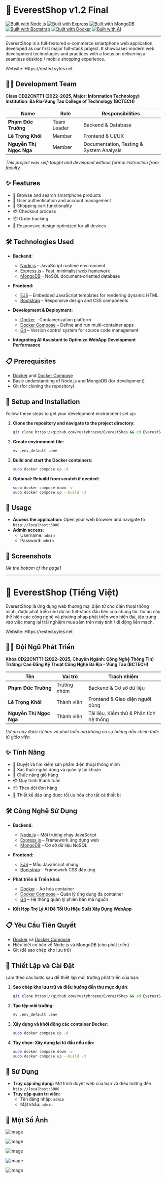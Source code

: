 # 📱 EverestShop v1.2 Final 

[![Built with Node.js](https://img.shields.io/badge/Node.js-43853D?style=for-the-badge&logo=node.js&logoColor=white)](https://nodejs.org/)
[![Built with Express](https://img.shields.io/badge/Express-000000?style=for-the-badge&logo=express&logoColor=white)](https://expressjs.com/)
[![Built with MongoDB](https://img.shields.io/badge/MongoDB-4EA94B?style=for-the-badge&logo=mongodb&logoColor=white)](https://www.mongodb.com/)
[![Built with Bootstrap](https://img.shields.io/badge/Bootstrap-563D7C?style=for-the-badge&logo=bootstrap&logoColor=white)](https://getbootstrap.com/)
[![Built with Docker](https://img.shields.io/badge/Docker-2496ED?style=for-the-badge&logo=docker&logoColor=white)](https://www.docker.com/)
[![Built with AI](https://img.shields.io/badge/Built%20with-AI%20Assistance-blueviolet?style=for-the-badge&logo=OpenAI&logoColor=white)](https://openai.com/)

---

EverestShop is a full-featured e-commerce smartphone web application, developed as our first major full-stack project. It showcases modern web development technologies and practices with a focus on delivering a seamless desktop / mobile shopping experience.

Website: Https://rested.sytes.net

## 👨‍💻 Development Team

**Class CD22CNTT1 (2022–2025, Major: Information Technology)**  
**Institution: Ba Ria-Vung Tau College of Technology (BCTECH)**

| Name | Role | Responsibilities |
|------|------|-----------------|
| **Phạm Đức Trường** | Team Leader | Backend & Database |
| **Lê Trọng Khôi** | Member | Frontend & UI/UX |
| **Nguyễn Thị Ngọc Nga** | Member | Documentation, Testing & System Analysis |

*This project was self-taught and developed without formal instruction from faculty.*

## ✨ Features

- 📱 Browse and search smartphone products
- 🔐 User authentication and account management
- 🛒 Shopping cart functionality
- 💳 Checkout process
- 📦 Order tracking
- 📱 Responsive design optimized for all devices

## 🛠️ Technologies Used

- **Backend:**
  - [Node.js](https://nodejs.org/) – JavaScript runtime environment
  - [Express.js](https://expressjs.com/) – Fast, minimalist web framework
  - [MongoDB](https://www.mongodb.com/) – NoSQL document-oriented database

- **Frontend:**
  - [EJS](https://ejs.co/) – Embedded JavaScript templates for rendering dynamic HTML
  - [Bootstrap](https://getbootstrap.com/) – Responsive design and CSS components

- **Development & Deployment:**
  - [Docker](https://www.docker.com/) – Containerization platform
  - [Docker Compose](https://docs.docker.com/compose/) – Define and run multi-container apps
  - [Git](https://git-scm.com/) – Version control system for source code management

- **Integrating AI Assistant to Optimize WebApp Development Performance**


## 📋 Prerequisites

- [Docker](https://www.docker.com/get-started) and [Docker Compose](https://docs.docker.com/compose/install/)
- Basic understanding of Node.js and MongoDB (for development)
- Git (for cloning the repository)

## 🚀 Setup and Installation

Follow these steps to get your development environment set up:

1. **Clone the repository and navigate to the project directory:**
   ```bash
   git clone https://github.com/rustybrozen/EverestShop && cd EverestShop
   ```

2. **Create environment file:**
   ```bash
   mv .env_default .env
   ```

3. **Build and start the Docker containers:**
   ```bash
   sudo docker compose up -d
   ```

4. **Optional: Rebuild from scratch if needed:**
   ```bash
   sudo docker compose down -v
   sudo docker compose up --build -d
   ```

## 🔧 Usage

- **Access the application:** Open your web browser and navigate to `http://localhost:3000`
- **Admin access:** 
  - Username: `admin`
  - Password: `admin`

## 📸 Screenshots

*[At the bottom of the page]*



---

# 📱 EverestShop (Tiếng Việt)

EverestShop là ứng dụng web thương mại điện tử cho điện thoại thông minh, được phát triển như dự án full-stack đầu tiên của chúng tôi. Dự án này thể hiện các công nghệ và phương pháp phát triển web hiện đại, tập trung vào việc mang lại trải nghiệm mua sắm trên máy tính / di động liền mạch.

Website: Https://rested.sytes.net

## 👨‍💻 Đội Ngũ Phát Triển

**Khóa CD22CNTT1 (2022–2025, Chuyên Ngành: Công Nghệ Thông Tin)**  
**Trường: Cao Đẳng Kỹ Thuật Công Nghệ Bà Rịa - Vũng Tàu (BCTECH)**

| Tên | Vai trò | Trách nhiệm |
|------|------|-----------------|
| **Phạm Đức Trường** | Trưởng nhóm | Backend & Cơ sở dữ liệu |
| **Lê Trọng Khôi** | Thành viên | Frontend & Giao diện người dùng |
| **Nguyễn Thị Ngọc Nga** | Thành viên | Tài liệu, Kiểm thử & Phân tích hệ thống |

*Dự án này được tự học và phát triển mà không có sự hướng dẫn chính thức từ giáo viên.*

## ✨ Tính Năng

- 📱 Duyệt và tìm kiếm sản phẩm điện thoại thông minh
- 🔐 Xác thực người dùng và quản lý tài khoản
- 🛒 Chức năng giỏ hàng
- 💳 Quy trình thanh toán
- 📦 Theo dõi đơn hàng
- 📱 Thiết kế đáp ứng được tối ưu hóa cho tất cả thiết bị

## 🛠️ Công Nghệ Sử Dụng

- **Backend:**
  - [Node.js](https://nodejs.org/) – Môi trường chạy JavaScript
  - [Express.js](https://expressjs.com/) – Framework ứng dụng web
  - [MongoDB](https://www.mongodb.com/) – Cơ sở dữ liệu NoSQL
  
- **Frontend:**
  - [EJS](https://ejs.co/) – Mẫu JavaScript nhúng
  - [Bootstrap](https://getbootstrap.com/) – Framework CSS đáp ứng
  
- **Phát triển & Triển khai:**
  - [Docker](https://www.docker.com/) – Ảo hóa container
  - [Docker Compose](https://docs.docker.com/compose/) – Quản lý ứng dụng đa container
  - [Git](https://git-scm.com/) – Hệ thống quản lý phiên bản mã nguồn

- **Kết Hợp Trợ Lý AI Để Tối Ưu Hiệu Suất Xây Dựng WebApp**


## 📋 Yêu Cầu Tiên Quyết

- [Docker](https://www.docker.com/get-started) và [Docker Compose](https://docs.docker.com/compose/install/)
- Hiểu biết cơ bản về Node.js và MongoDB (cho phát triển)
- Git (để sao chép kho lưu trữ)

## 🚀 Thiết Lập và Cài Đặt

Làm theo các bước sau để thiết lập môi trường phát triển của bạn:

1. **Sao chép kho lưu trữ và điều hướng đến thư mục dự án:**
   ```bash
   git clone https://github.com/rustybrozen/EverestShop && cd EverestShop
   ```

2. **Tạo tệp môi trường:**
   ```bash
   mv .env_default .env
   ```

3. **Xây dựng và khởi động các container Docker:**
   ```bash
   sudo docker compose up -d
   ```

4. **Tùy chọn: Xây dựng lại từ đầu nếu cần:**
   ```bash
   sudo docker compose down -v
   sudo docker compose up --build -d
   ```

## 🔧 Sử Dụng

- **Truy cập ứng dụng:** Mở trình duyệt web của bạn và điều hướng đến `http://localhost:3000`
- **Truy cập quản trị viên:** 
  - Tên đăng nhập: `admin`
  - Mật khẩu: `admin`

## 📸 Một Số Ảnh

![image](https://github.com/user-attachments/assets/386b0e95-b12d-48ee-89c4-f203eb729d5b)


![image](https://github.com/user-attachments/assets/83fd3b6c-521d-480a-94ee-c728bfa4429e)


![image](https://github.com/user-attachments/assets/2d705784-0006-4129-b3b7-37ce5fbe2608)




![image](https://github.com/user-attachments/assets/890b6377-83bb-409b-9e65-e8ed76d9392a)


![image](https://github.com/user-attachments/assets/648686cd-2e11-4f0c-b4f9-2954acbd285d)




